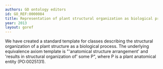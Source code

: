```yaml
--- 
authors: GO ontology editors
id: GO_REF:0000084
title: Representation of plant structural organization as biological process in the Gene Ontology
year: 2013
layout: goref
---
```


We have created a standard template for classes describing the structural organization of a plant structure as a biological process. The underlying equivalence axiom template is "'anatomical structure arrangement' and 'results in structural organization of' some P", where P is a plant anatomical entity (PO:0025131).
